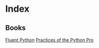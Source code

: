 # Index
## Books
[Fluent Python](https://github.com/Jighdan/notes/tree/master/books/Fluent%20Python)
[Practices of the Python Pro](https://github.com/Jighdan/notes/tree/master/books/Practices%20of%20the%20Python%20Pro)
